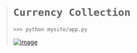 ># `Currency Collection`
>
>     >>> python mysite/app.py
>
>[![image](https://github.com/imvickykumar999/Currency-Collection/assets/50515418/a38b42e8-0a06-4104-a992-04ac1bfcd309)](https://vickscurrencycollection.pythonanywhere.com/)

